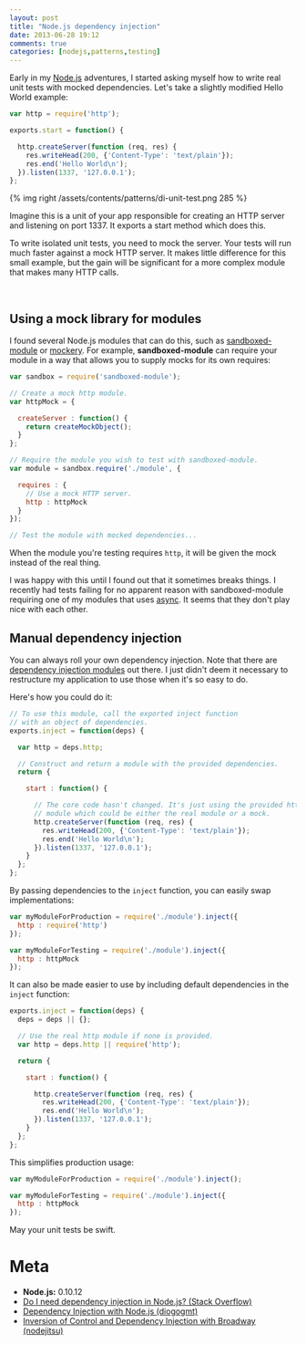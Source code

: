 ```yaml
---
layout: post
title: "Node.js dependency injection"
date: 2013-06-28 19:12
comments: true
categories: [nodejs,patterns,testing]
---
```


Early in my [Node.js](http://nodejs.org) adventures, I started asking myself how
to write real unit tests with mocked dependencies. Let's take a slightly
modified Hello World example:

```js
var http = require('http');

exports.start = function() {

  http.createServer(function (req, res) {
    res.writeHead(200, {'Content-Type': 'text/plain'});
    res.end('Hello World\n');
  }).listen(1337, '127.0.0.1');
};
```

{% img right /assets/contents/patterns/di-unit-test.png 285 %}

Imagine this is a unit of your app responsible for creating an HTTP server and
listening on port 1337. It exports a start method which does this.

To write isolated unit tests, you need to mock the server. Your tests will run
much faster against a mock HTTP server. It makes little difference for this
small example, but the gain will be significant for a more complex module that
makes many HTTP calls.

<br style="clear:both;" />

<!-- more -->

## Using a mock library for modules

I found several Node.js modules that can do this, such as
[sandboxed-module](https://github.com/felixge/node-sandboxed-module) or
[mockery](https://github.com/mfncooper/mockery). For example,
**sandboxed-module** can require your module in a way that allows you to supply
mocks for its own requires:

```js
var sandbox = require('sandboxed-module');

// Create a mock http module.
var httpMock = {

  createServer : function() {
    return createMockObject();
  }
};

// Require the module you wish to test with sandboxed-module.
var module = sandbox.require('./module', {

  requires : {
    // Use a mock HTTP server.
    http : httpMock
  }
});

// Test the module with mocked dependencies...
```

When the module you're testing requires `http`, it will be given the mock
instead of the real thing.

I was happy with this until I found out that it sometimes breaks things. I
recently had tests failing for no apparent reason with sandboxed-module
requiring one of my modules that uses [async](https://github.com/caolan/async).
It seems that they don't play nice with each other.

## Manual dependency injection

You can always roll your own dependency injection. Note that there are
[dependency injection
modules](https://github.com/joyent/node/wiki/modules#wiki-dependency-injection)
out there. I just didn't deem it necessary to restructure my application to use
those when it's so easy to do.

Here's how you could do it:

```js
// To use this module, call the exported inject function
// with an object of dependencies.
exports.inject = function(deps) {

  var http = deps.http;

  // Construct and return a module with the provided dependencies.
  return {

    start : function() {

      // The core code hasn't changed. It's just using the provided http
      // module which could be either the real module or a mock.
      http.createServer(function (req, res) {
        res.writeHead(200, {'Content-Type': 'text/plain'});
        res.end('Hello World\n');
      }).listen(1337, '127.0.0.1');
    }
  };
};
```

By passing dependencies to the `inject` function, you can easily swap
implementations:

```js
var myModuleForProduction = require('./module').inject({
  http : require('http')
});

var myModuleForTesting = require('./module').inject({
  http : httpMock
});
```

It can also be made easier to use by including default dependencies in the
`inject` function:

```js
exports.inject = function(deps) {
  deps = deps || {};

  // Use the real http module if none is provided.
  var http = deps.http || require('http');

  return {

    start : function() {

      http.createServer(function (req, res) {
        res.writeHead(200, {'Content-Type': 'text/plain'});
        res.end('Hello World\n');
      }).listen(1337, '127.0.0.1');
    }
  };
};
```

This simplifies production usage:

```js
var myModuleForProduction = require('./module').inject();

var myModuleForTesting = require('./module').inject({
  http : httpMock
});
```

May your unit tests be swift.

# Meta

* **Node.js:** 0.10.12
* [Do I need dependency injection in Node.js? (Stack Overflow)](http://stackoverflow.com/questions/9250851/do-i-need-dependency-injection-in-nodejs-or-how-to-deal-with)
* [Dependency Injection with Node.js (diogogmt)](http://diogogmt.wordpress.com/2013/04/02/dependency-injection-with-node-js/)
* [Inversion of Control and Dependency Injection with Broadway (nodejitsu)](http://blog.nodejitsu.com/ioc-and-dependency-injection-with-broadway)
